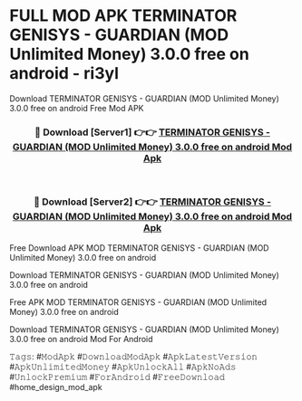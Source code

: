# FULL MOD APK TERMINATOR GENISYS - GUARDIAN (MOD Unlimited Money) 3.0.0 free on android - ri3yl
Download TERMINATOR GENISYS - GUARDIAN (MOD Unlimited Money) 3.0.0 free on android Free Mod APK

<div align="center">
<h3>🔴 Download [Server1] 👉👉 <a href="https://apk-comot.site?title=TERMINATOR_GENISYS_-_GUARDIAN_(MOD_Unlimited_Money)_3.0.0_free_on_android">TERMINATOR GENISYS - GUARDIAN (MOD Unlimited Money) 3.0.0 free on android Mod Apk</a></h3><br>

<h3>🔴 Download [Server2] 👉👉 <a href="https://apk-comot.site?title=TERMINATOR_GENISYS_-_GUARDIAN_(MOD_Unlimited_Money)_3.0.0_free_on_android">TERMINATOR GENISYS - GUARDIAN (MOD Unlimited Money) 3.0.0 free on android Mod Apk</a></h3>
</div>


Free Download APK MOD TERMINATOR GENISYS - GUARDIAN (MOD Unlimited Money) 3.0.0 free on android

Download TERMINATOR GENISYS - GUARDIAN (MOD Unlimited Money) 3.0.0 free on android 

Free APK MOD TERMINATOR GENISYS - GUARDIAN (MOD Unlimited Money) 3.0.0 free on android 

Download TERMINATOR GENISYS - GUARDIAN (MOD Unlimited Money) 3.0.0 free on android Mod For Android

𝚃𝚊𝚐𝚜: #𝙼𝚘𝚍𝙰𝚙𝚔 #𝙳𝚘𝚠𝚗𝚕𝚘𝚊𝚍𝙼𝚘𝚍𝙰𝚙𝚔 #𝙰𝚙𝚔𝙻𝚊𝚝𝚎𝚜𝚝𝚅𝚎𝚛𝚜𝚒𝚘𝚗 #𝙰𝚙𝚔𝚄𝚗𝚕𝚒𝚖𝚒𝚝𝚎𝚍𝙼𝚘𝚗𝚎𝚢 #𝙰𝚙𝚔𝚄𝚗𝚕𝚘𝚌𝚔𝙰𝚕𝚕 #𝙰𝚙𝚔𝙽𝚘𝙰𝚍𝚜 #𝚄𝚗𝚕𝚘𝚌𝚔𝙿𝚛𝚎𝚖𝚒𝚞𝚖 #𝙵𝚘𝚛𝙰𝚗𝚍𝚛𝚘𝚒𝚍 #𝙵𝚛𝚎𝚎𝙳𝚘𝚠𝚗𝚕𝚘𝚊𝚍 #home_design_mod_apk
